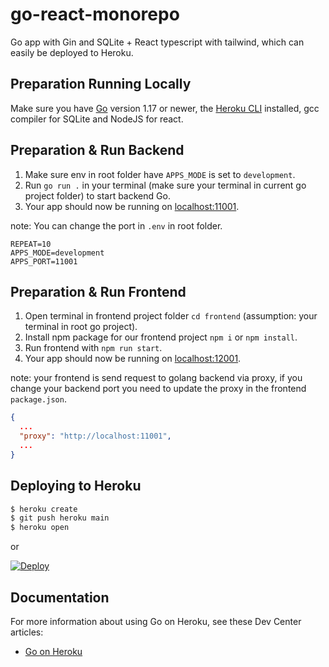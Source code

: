 
# go-react-monorepo

Go app with Gin and SQLite + React typescript with tailwind, which can easily be deployed to Heroku.


## Preparation Running Locally

Make sure you have [Go](http://golang.org/doc/install) version 1.17 or newer, the [Heroku CLI](https://devcenter.heroku.com/articles/heroku-cli) installed, gcc compiler for SQLite and NodeJS for react.

## Preparation & Run Backend

1. Make sure env in root folder have `APPS_MODE` is set to `development`.
2. Run `go run .` in your terminal (make sure your terminal in current go project folder) to start backend Go.
3. Your app should now be running on [localhost:11001](http://localhost:11001).

note: You can change the port in `.env` in root folder.

```env
REPEAT=10
APPS_MODE=development
APPS_PORT=11001
```

## Preparation & Run Frontend

1. Open terminal in frontend project folder `cd frontend` (assumption: your terminal in root go project).
2. Install npm package for our frontend project `npm i` or `npm install`.
3. Run frontend with `npm run start`.
3. Your app should now be running on [localhost:12001](http://localhost:12001/).

note: your frontend is send request to golang backend via proxy, if you change your backend port you need to update the proxy in the frontend `package.json`.

```json
{
  ...
  "proxy": "http://localhost:11001",
  ...
}
```


## Deploying to Heroku

```sh
$ heroku create
$ git push heroku main
$ heroku open
```

or

[![Deploy](https://www.herokucdn.com/deploy/button.png)](https://heroku.com/deploy)


## Documentation

For more information about using Go on Heroku, see these Dev Center articles:

- [Go on Heroku](https://devcenter.heroku.com/categories/go)
